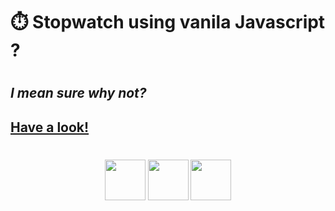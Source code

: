 # ⏱️ Stopwatch using vanila Javascript ?

<h1 align="center"></h1>

## _I mean sure why not?_

## <a href="">Have a look!</a>

<h1 align="center"></h1>

<p align="center">
  <img src="https://github.com/tharun0120/tharun0120/blob/main/logos/html5.svg" width="65" height="65"/>
  <img src="https://github.com/tharun0120/tharun0120/blob/main/logos/css.svg" width="65" height="65"/>
  <img src="https://github.com/tharun0120/tharun0120/blob/main/logos/javascript.svg" width="65" height="65"/
</p>
